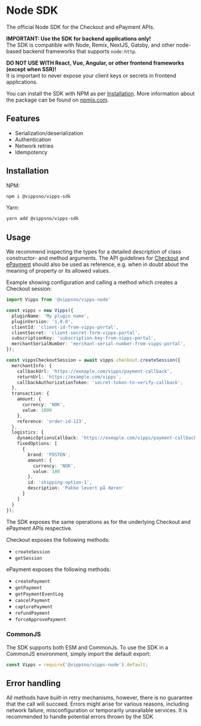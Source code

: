 <!-- START_METADATA
---
sidebar_label: Node
pagination_next: null
pagination_prev: null
---
END_METADATA -->

# Node SDK

The official Node SDK for the Checkout and ePayment APIs.

**IMPORTANT: Use the SDK for backend applications only!**<br/>
The SDK is compatible with Node, Remix, NextJS, Gatsby, and other node-based backend frameworks that supports `node:http`.

**DO NOT USE WITH React, Vue, Angular, or other frontend frameworks (except when SSR)!**<br/>
It is important to never expose your client keys or secrets in frontend applications.

You can install the SDK with NPM as per [Installation](#installation).
More information about the package can be found on [npmjs.com](https://www.npmjs.com/package/@vippsno/vipps-sdk).

## Features

- Serialization/deserialization
- Authentication
- Network retries
- Idempotency

## Installation

NPM:

```sh
npm i @vippsno/vipps-sdk
```

Yarn:
```sh
yarn add @vippsno/vipps-sdk
```


## Usage

We recommend inspecting the types for a detailed description of class constructor- and method arguments. The API guidelines for [Checkout](https://vippsas.github.io/vipps-developer-docs/docs/APIs/checkout-api) and [ePayment](https://vippsas.github.io/vipps-developer-docs/docs/APIs/epayment-api) should also be used as reference, e.g. when in doubt about the meaning of property or its allowed values.

Example showing configuration and calling a method which creates a Checkout session:

```typescript
import Vipps from '@vippsno/vipps-node'

const vipps = new Vipps({
  pluginName: 'My plugin name',
  pluginVersion: '1.0.0',
  clientId: 'client-id-from-vipps-portal',
  clientSecret: 'client-secret-form-vipps-portal',
  subscriptionKey: 'subscription-key-from-vipps-portal',
  merchantSerialNumber: 'merchant-serial-number-from-vipps-portal',
});

const vippsCheckoutSession = await vipps.checkout.createSession({
  merchantInfo: {
    callbackUrl: 'https://exmaple.com/vipps/payment-callback',
    returnUrl: 'https://example.com/vipps',
    callbackAuthorizationToken: 'secret-token-to-verify-callback',
  },
  transaction: {
    amount: {
      currency: 'NOK',
      value: 1000
    },
    reference: 'order-id-123',
  },
  logistics: {
    dynamicOptionsCallback: 'https://exmaple.com/vipps/payment-callback',
    fixedOptions: [
      {
        brand: 'POSTEN',
        amount: {
          currency: 'NOK',
          value: 100
        },
        id: 'shipping-option-1',
        description: 'Pakke levert på døren'
      }
    ]
  }
});
```

The SDK exposes the same operations as for the underlying Checkout and ePayment APIs respective.

Checkout exposes the following methods:

- `createSession`
- `getSession`

ePayment exposes the following methods:

- `createPayment`
- `getPayment`
- `getPaymentEventLog`
- `cancelPayment`
- `capturePayment`
- `refundPayment`
- `forceApprovePayment`

### CommonJS

The SDK supports both ESM and CommonJs. To use the SDK in a CommonJS environment, simply import the default export:

```javascript
const Vipps = require('@vippsno/vipps-node').default;
```

## Error handling

All methods have built-in retry mechanisms, however, there is no guarantee that the call will succeed. Errors might arise for various reasons, including network failure, misconfiguration or temporarily unavailable services. It is recommended to handle potential errors thrown by the SDK
